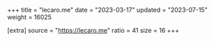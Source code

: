 +++
title = "lecaro.me"
date = "2023-03-17"
updated = "2023-07-15"
weight = 16025

[extra]
source = "https://lecaro.me"
ratio = 41
size = 16
+++
